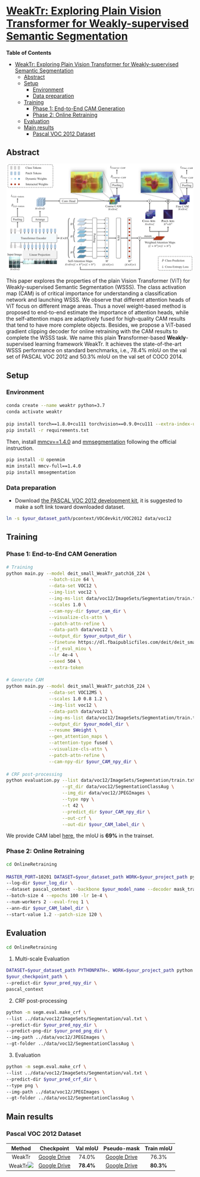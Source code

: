 # [WeakTr: Exploring Plain Vision Transformer for Weakly-supervised Semantic Segmentation]()

**Table of Contents**

- [WeakTr: Exploring Plain Vision Transformer for Weakly-supervised Semantic Segmentation](#weaktr-exploring-plain-vision-transformer-for-weakly-supervised-semantic-segmentation)
  - [Abstract](#abstract)
  - [Setup](#setup)
    - [Environment](#environment)
    - [Data preparation](#data-preparation)
  - [Training](#training)
    - [Phase 1: End-to-End CAM Generation](#phase-1-end-to-end-cam-generation)
    - [Phase 2: Online Retraining](#phase-2-online-retraining)
  - [Evaluation](#evaluation)
  - [Main results](#main-results)
    - [Pascal VOC 2012 Dataset](#pascal-voc-2012-dataset)


## Abstract 

<img src="WeakTr.png" style="zoom: 50%;" />

This paper explores the properties of the plain Vision Transformer (ViT) for Weakly-supervised Semantic Segmentation (WSSS). The class activation map (CAM) is of critical importance for understanding a classification network and launching WSSS. We observe that different attention heads of ViT focus on different image areas. Thus a novel weight-based method is proposed to end-to-end estimate the importance of attention heads, while the self-attention maps are adaptively fused for high-quality CAM results that tend to have more complete objects. Besides, we propose a ViT-based gradient clipping decoder for online retraining with the CAM results to complete the WSSS task. We name this plain **Tr**ansformer-based **Weakly**-supervised learning framework WeakTr. It achieves the state-of-the-art WSSS performance on standard benchmarks, i.e., 78.4% mIoU on the val set of PASCAL VOC 2012 and 50.3% mIoU on the val set of COCO 2014.

## Setup

### Environment

```bash
conda create --name weaktr python=3.7
conda activate weaktr

pip install torch==1.8.0+cu111 torchvision==0.9.0+cu111 --extra-index-url https://download.pytorch.org/whl/cu111
pip install -r requirements.txt
```

Then, install [mmcv==1.4.0](https://github.com/open-mmlab/mmcv) and [mmsegmentation](https://github.com/open-mmlab/mmsegmentation) following the official instruction.

```bash
pip install -U openmim
mim install mmcv-full==1.4.0
pip install mmsegmentation
```

### Data preparation

- Download [the PASCAL VOC 2012 development kit](http://host.robots.ox.ac.uk/pascal/VOC/voc2012), it is suggested to make a soft link toward downloaded dataset.

```bash
ln -s $your_dataset_path/pcontext/VOCdevkit/VOC2012 data/voc12
```

## Training

### Phase 1: End-to-End CAM Generation

```bash
# Training
python main.py --model deit_small_WeakTr_patch16_224 \
                --batch-size 64 \
                --data-set VOC12 \
                --img-list voc12 \
                --img-ms-list data/voc12/ImageSets/Segmentation/train.txt \
                --scales 1.0 \
                --cam-npy-dir $your_cam_dir \
                --visualize-cls-attn \
                --patch-attn-refine \
                --data-path data/voc12 \
                --output_dir $your_output_dir \
                --finetune https://dl.fbaipublicfiles.com/deit/deit_small_patch16_224-cd65a155.pth \
                --if_eval_miou \
                --lr 4e-4 \
                --seed 504 \
                --extra-token

# Generate CAM
python main.py --model deit_small_WeakTr_patch16_224 \
                --data-set VOC12MS \
                --scales 1.0 0.8 1.2 \
                --img-list voc12 \
                --data-path data/voc12 \
                --img-ms-list data/voc12/ImageSets/Segmentation/train.txt \
                --output_dir $your_model_dir \
                --resume $Weight \
                --gen_attention_maps \
                --attention-type fused \
                --visualize-cls-attn \
                --patch-attn-refine \
                --cam-npy-dir $your_CAM_npy_dir \
                
# CRF post-processing
python evaluation.py --list data/voc12/ImageSets/Segmentation/train.txt \
                     --gt_dir data/voc12/SegmentationClassAug \
                     --img_dir data/voc12/JPEGImages \
                     --type npy \
                     --t 42 \
                     --predict_dir $your_CAM_npy_dir \
                     --out-crf \
                     --out-dir $your_CAM_label_dir \
```

We provide CAM label [here](https://drive.google.com/drive/folders/186J1QUITCYZ4jZDJYzs6sKvXbsgLNYHX?usp=share_link), the mIoU is **69%** in the trainset.

### Phase 2: Online Retraining

```bash
cd OnlineRetraining

MASTER_PORT=10201 DATASET=$your_dataset_path WORK=$your_project_path python -m segm.train \
--log-dir $your_log_dir \
--dataset pascal_context --backbone $your_model_name --decoder mask_transformer \
--batch-size 4 --epochs 100 -lr 1e-4 \
--num-workers 2 --eval-freq 1 \
--ann-dir $your_CAM_label_dir \
--start-value 1.2 --patch-size 120 \	

```

## Evaluation

```bash
cd OnlineRetraining
```

1. Multi-scale Evaluation 

```bash
DATASET=$your_dataset_path PYTHONPATH=. WORK=$your_project_path python segm/eval/miou.py --window-batch-size 1 --multiscale \
$your_checkpoint_path \
--predict-dir $your_pred_npy_dir \
pascal_context
```

2. CRF post-processing

```bash
python -m segm.eval.make_crf \
--list ../data/voc12/ImageSets/Segmentation/val.txt \
--predict-dir $your_pred_npy_dir \
--predict-png-dir $your_pred_png_dir \
--img-path ../data/voc12/JPEGImages \
--gt-folder ../data/voc12/SegmentationClassAug \
```

3. Evaluation

```bash
python -m segm.eval.make_crf \
--list ../data/voc12/ImageSets/Segmentation/val.txt \
--predict-dir $your_pred_crf_dir \
--type png \
--img-path ../data/voc12/JPEGImages \
--gt-folder ../data/voc12/SegmentationClassAug \
```

## Main results

### Pascal VOC 2012 Dataset

|                           Method                           |                                             Checkpoint                                             | Val mIoU | Pseudo-mask | Train mIoU |
|:----------------------------------------------------------:|:--------------------------------------------------------------------------------------------------:| :---------: | :--------: | :--------: |
|                           WeakTr                           | [Google Drive](https://drive.google.com/file/d/11n5gKLVeq7yXgya17OodyKeAciUfc_Ax/view?usp=sharing) | 74.0% | [Google Drive](https://drive.google.com/drive/folders/16QcrPxc2DabCUEUqOiPPs38oI7MWbrK2?usp=share_link) | 76.3% |
| WeakTr![](http://latex.codecogs.com/svg.latex?^{\dagger}) | [Google Drive](https://drive.google.com/file/d/11n5gKLVeq7yXgya17OodyKeAciUfc_Ax/view?usp=sharing) | **78.4%** | [Google Drive]() | **80.3%** |

